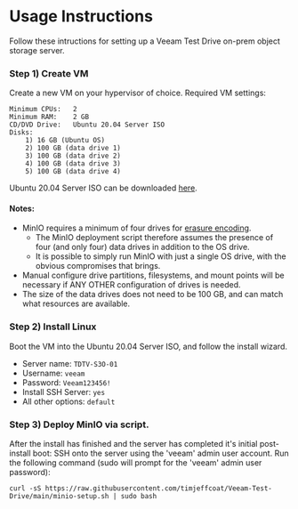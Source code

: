 # Usage Instructions

Follow these intructions for setting up a Veeam Test Drive on-prem object storage server.

### Step 1) Create VM
Create a new VM on your hypervisor of choice. Required VM settings:

	Minimum CPUs:	2
	Minimum RAM:	2 GB
	CD/DVD Drive: 	Ubuntu 20.04 Server ISO
	Disks:
		1) 16 GB (Ubuntu OS)
		2) 100 GB (data drive 1)
		3) 100 GB (data drive 2)
		4) 100 GB (data drive 3)
		5) 100 GB (data drive 4)
	
Ubuntu 20.04 Server ISO can be downloaded [here](https://releases.ubuntu.com/20.04/ubuntu-20.04.3-live-server-amd64.iso).

#### Notes:
* MinIO requires a minimum of four drives for [erasure encoding](https://docs.min.io/minio/baremetal/concepts/erasure-coding.html).
	* The MinIO deployment script therefore assumes the presence of four (and only four) data drives in addition to the OS drive. 
	* It is possible to simply run MinIO with just a single OS drive, with the obvious compromises that brings. 
* Manual configure drive partitions, filesystems, and mount points will be necessary if ANY OTHER configuration of drives is needed. 
* The size of the data drives does not need to be 100 GB, and can match what resources are available.
	
### Step 2) Install Linux
Boot the VM into the Ubuntu 20.04 Server ISO, and follow the install wizard.
* Server name:		`TDTV-S3O-01`
* Username: 		`veeam`
* Password: 		`Veeam123456!`
* Install SSH Server:	`yes`
* All other options:	`default`

### Step 3) Deploy MinIO via script.
After the install has finished and the server has completed it's initial post-install boot:
SSH onto the server using the 'veeam' admin user account.
Run the following command (sudo will prompt for the 'veeam' admin user password):
```
curl -sS https://raw.githubusercontent.com/timjeffcoat/Veeam-Test-Drive/main/minio-setup.sh | sudo bash
```
